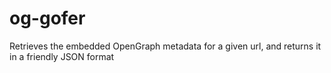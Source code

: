# og-gofer
Retrieves the embedded OpenGraph metadata for a given url, and returns it in a friendly JSON format
